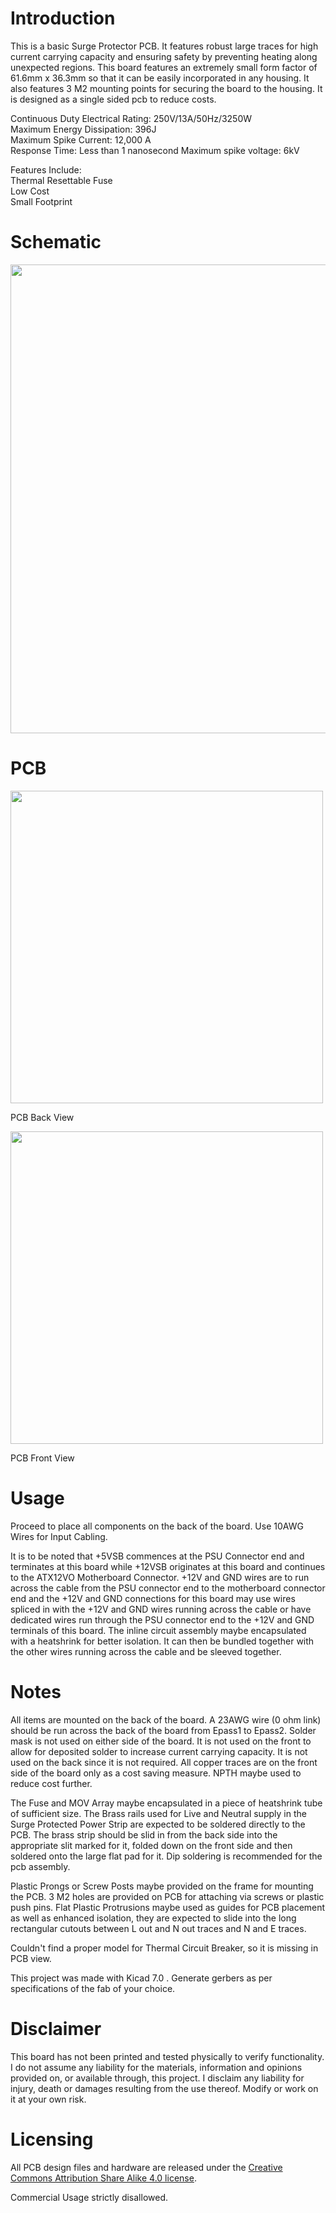 # Introduction

This is a basic Surge Protector PCB. It features robust large traces for high current carrying capacity and ensuring safety by preventing heating along unexpected regions. This board features an extremely small form factor of 61.6mm x 36.3mm so that it can be easily incorporated in any housing. It also features 3 M2 mounting points for securing the board to the housing. It is designed as a single sided pcb to reduce costs. 

Continuous Duty Electrical Rating: 250V/13A/50Hz/3250W   
Maximum Energy Dissipation: 396J    
Maximum Spike Current: 12,000 A   
Response Time: Less than 1 nanosecond
Maximum spike voltage: 6kV

Features Include:   
Thermal Resettable Fuse  
Low Cost  
Small Footprint  
 


# Schematic

<img src= "https://github.com/RandomDelta6/USB-Mouse/assets/53912269/448d8964-b8b8-4f8a-9179-4dc1928ab4a5"  width="750"> 


# PCB

<img src="https://github.com/RandomDelta6/USB-Mouse/assets/53912269/42b22267-ad44-4c84-bf96-2bf08c58f96c" width ="500">        

PCB Back View

<img src="https://github.com/RandomDelta6/USB-Mouse/assets/53912269/ecdb3ff5-6b36-43cb-a74d-336807115d50" width ="500">

PCB Front View


# Usage

Proceed to place all components on the back of the board. Use 10AWG Wires for Input Cabling. 

It is to be noted that +5VSB commences at the PSU Connector end and terminates at this board while +12VSB originates at this board and continues to the ATX12VO Motherboard Connector. +12V and GND wires are to run across the cable from the PSU connector end to the motherboard connector end and the +12V and GND connections for this board may use wires spliced in with the +12V and GND wires running across the cable or have dedicated wires run through the PSU connector end to the +12V and GND terminals of this board. The inline circuit assembly maybe encapsulated with a heatshrink for better isolation. It can then be bundled together with the other wires running across the cable and be sleeved together. 

# Notes

All items are mounted on the back of the board. A 23AWG wire (0 ohm link) should be run across the back of the board from Epass1 to Epass2. Solder mask is not used on either side of the board. It is not used on the front to allow for deposited solder to increase current carrying capacity. It is not used on the back since it is not required. All copper traces are on the front side of the board only as a cost saving measure. NPTH maybe used to reduce cost further. 

The Fuse and MOV Array maybe encapsulated in a piece of heatshrink tube of sufficient size.  The Brass rails used for Live and Neutral supply in the Surge Protected Power Strip are expected to be soldered directly to the PCB. The brass strip should be slid in from the back side into the appropriate slit marked for it, folded down on the front side and then soldered onto the large flat pad for it. Dip soldering is recommended for the pcb assembly.

Plastic Prongs or Screw Posts maybe provided on the frame for mounting the PCB. 3 M2 holes are provided on PCB for attaching via screws or plastic push pins.  Flat Plastic Protrusions maybe used as guides for PCB placement as well as enhanced isolation, they are expected to slide into the long rectangular cutouts between L out and N out traces and N and E traces.

Couldn't find a proper model for Thermal Circuit Breaker, so it is missing in PCB view.

This project was made with Kicad 7.0 .
Generate gerbers as per specifications of the fab of your choice.


# Disclaimer
This board has not been printed and tested physically to verify functionality. I do not assume any liability for the materials, information and opinions provided on, or available through, this project. I disclaim any liability for injury, death or damages resulting from the use thereof. Modify or work on it at your own risk.

# Licensing
All PCB design files and hardware are released under the [Creative Commons Attribution Share Alike 4.0 license](https://choosealicense.com/licenses/cc-by-sa-4.0/). 

Commercial Usage strictly disallowed.
